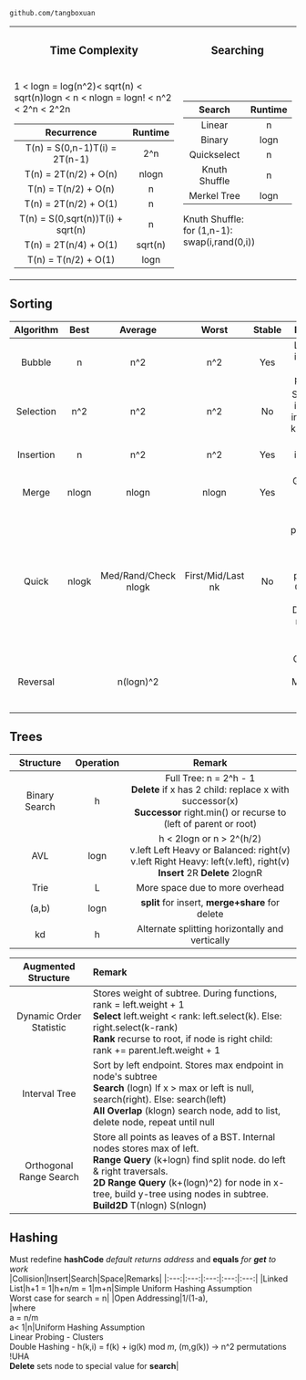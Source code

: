     github.com/tangboxuan
<table>
<tr><th><h3>Time Complexity</h3></th><th><h3>Searching</h3></th></tr>
<tr>
<td>
  
1 < logn = log(n^2)< sqrt(n) < sqrt(n)logn < n < nlogn = logn! < n^2 < 2^n < 2^2n  

|Recurrence           |Runtime|
|:---:|:---:|
|T(n) = S(0,n-1)T(i) = 2T(n-1)|2^n|
|T(n) = 2T(n/2) + O(n)|nlogn|
|T(n) = T(n/2) + O(n)|n|
|T(n) = 2T(n/2) + O(1)|n|
|T(n) = S(0,sqrt(n))T(i) + sqrt(n)|n|
|T(n) = 2T(n/4) + O(1)|sqrt(n)
|T(n) = T(n/2) + O(1)|logn|
</td>
<td>

|Search|Runtime|
|:---:|:---:|
|Linear|n|
|Binary|logn|Must be sorted|
|Quickselect|n|Find k largest
|Knuth Shuffle|n|for (1,n-1): swap(i,rand(0,i))
|Merkel Tree|logn|Search for differences|

Knuth Shuffle:  
for (1,n-1): swap(i,rand(0,i))
</td>
</tr>
</table>

## Sorting

|Algorithm|Best|Average|Worst|Stable|Invariant|
|:---:|:---:|:---:|:---:|:---:|:---:|
|Bubble|n|n^2|n^2|Yes|Largest k items are in final k positions|
|Selection|n^2|n^2|n^2|No|Smallest k items are in smallest k positions|
|Insertion|n|n^2|n^2|Yes|First k items are sorted|
|Merge|nlogn|nlogn|nlogn|Yes|Groups of 2^x are sorted|
|Quick|nlogk|Med/Rand/Check<br>nlogk|First/Mid/Last<br>nk|No|Array is partitioned around pivot<br>T(n) = pT(n/p) + O(nlogp) -> nlogn<br>Duplicate: n^2 if no 3-way partition|
|Reversal||n(logn)^2|||Quicksort with Mergesort around pivot

## Trees

|Structure|Operation|Remark|
|:---:|:---:|:---:|
|Binary Search|h|Full Tree: n = 2^h - 1<br>**Delete** if x has 2 child: replace x with successor(x)<br>**Successor** right.min() or recurse to (left of parent or root)
|AVL|logn|h < 2logn or n > 2^(h/2)<br>v.left Left Heavy or Balanced: right(v)<br>v.left Right Heavy: left(v.left), right(v)<br>**Insert** 2R **Delete** 2lognR
|Trie|L|More space due to more overhead|
|(a,b)|logn|**split** for insert, **merge+share** for delete
|kd|h|Alternate splitting horizontally and vertically

|Augmented Structure|Remark|
|:---:|:---|
|Dynamic Order Statistic|Stores weight of subtree. During functions, rank = left.weight + 1<br>**Select** left.weight < rank: left.select(k). Else: right.select(k-rank)<br>**Rank** recurse to root, if node is right child: rank += parent.left.weight + 1
|Interval Tree|Sort by left endpoint. Stores max endpoint in node's subtree<br>**Search** (logn) If x > max or left is null, search(right). Else: search(left)<br>**All Overlap** (klogn) search node, add to list, delete node, repeat until null|
|Orthogonal Range Search|Store all points as leaves of a BST. Internal nodes stores max of left.<br>**Range Query** (k+logn) find split node. do left & right traversals. <br>**2D Range Query** (k+(logn)^2) for node in x-tree, build y-tree using nodes in subtree. **Build2D** T(nlogn) S(nlogn)|

## Hashing
Must redefine **hashCode** _default returns address_ and **equals** _for **get** to work_  
|Collision|Insert|Search|Space|Remarks|
|:---:|:---:|:---:|:---:|:---:|
|Linked List|h+1 = 1|h+n/m = 1|m+n|Simple Uniform Hashing Assumption<br>Worst case for search = n|
|Open Addressing|1/(1-a),<br>|where<br>a = n/m<br>a<  1|n|Uniform Hashing Assumption<br>Linear Probing - Clusters<br>Double Hashing - h(k,i) = f(k) + ig(k) mod _m_, (m,g(k)) -> n^2 permutations !UHA<br>**Delete** sets node to special value for **search**|
